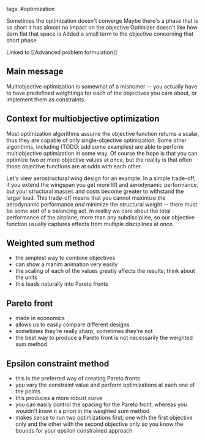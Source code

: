 tags: #optimization 

Sometimes the optimization doesn't converge
Maybe there's a phase that is so short it has almost no impact on the objective
Optimizer doesn't like how darn flat that space is
Added a small term to the objective concerning that short phase

Linked to [[Advanced problem formulation]]

## Main message
Multiobjective optimization is somewhat of a misnomer -- you actually have to have predefined weightings for each of the objectives you care about, or implement them as constraints.

## Context for multiobjective optimization
Most optimization algorithms assume the objective function returns a scalar, thus they are capable of only single-objective optimization. Some other algorithms, including (TODO: add some examples) are able to perform multiobjective optimization in some way. Of course the hope is that you can optimize two or more objective values at once, but the reality is that often those objective functions are at odds with each other.

Let's view aerostructural wing design for an example. In a simple trade-off, if you extend the wingspan you get more lift and aerodynamic performance, but your structural masses and costs become greater to withstand the larger load. This trade-off means that you cannot maximize the aerodynamic performance *and* minimize the structural weight -- there must be some sort of a balancing act. In reality we care about the total performance of the airplane, more than any subdiscipline, so our objective function usually captures effects from multiple disciplines at once.

## Weighted sum method
- the simplest way to combine objectives
- can show a manim animation very easily
- the scaling of each of the values greatly affects the results; think about the units
- this leads naturally into Pareto fronts

## Pareto front
- made in economics
- allows us to easily compare different designs
- sometimes they're really sharp, sometimes they're not
- the best way to produce a Pareto front is not necessarily the weighted sum method

## Epsilon constraint method
- this is the preferred way of creating Pareto fronts
- you vary the constraint value and perform optimizations at each one of the points
- this produces a more robust curve
- you can easily control the spacing for the Pareto front, whereas you wouldn't know it a priori in the weighted sum method
- makes sense to run two optimizations first; one with the first objective only and the other with the second objective only so you know the bounds for your epsilon constrained approach

